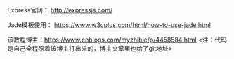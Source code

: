 Express官网： http://expressjs.com/

Jade模板使用： https://www.w3cplus.com/html/how-to-use-jade.html

该教程博主：https://www.cnblogs.com/myzhibie/p/4458584.html    <注：代码是自己全程照着该博主打出来的，博主文章里也给了git地址>
